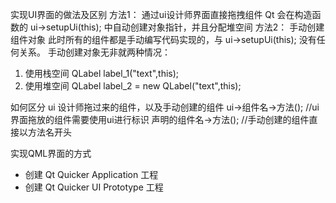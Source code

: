 实现UI界面的做法及区别
方法1：
通过ui设计师界面直接拖拽组件
Qt 会在构造函数的 ui->setupUi(this); 中自动创建对象指针，并且分配堆空间
方法2：
手动创建组件对象
此时所有的组件都是手动编写代码实现的，与 ui->setupUi(this); 没有任何关系。
手动创建对象无非就两种情况：
1. 使用栈空间  QLabel  label_1("text",this);
2. 使用堆空间 QLabel  label_2 = new QLabel("text",this);

如何区分 ui 设计师拖过来的组件，以及手动创建的组件
ui->组件名->方法();      //ui界面拖放的组件需要使用ui进行标识
声明的组件名->方法();     //手动创建的组件直接以方法名开头


实现QML界面的方式
- 创建 Qt Quicker Application 工程
-  创建 Qt Quicker UI Prototype 工程
